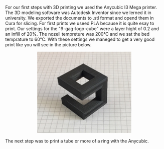For our first steps with 3D printing we used the Anycubic I3 Mega printer. The 3D modeling software was Autodesk Inventor since we lerned it in university. We exported the documents to .stl format and opend them in Cura for slicing. For first prints we useed PLA because it is quite esay to print. Our settings for the "9-gag-logo-cube" were a layer hight of 0.2 and an infill of 20%. The nozell tempreture was 200°C and we sat the bed temprature to 60°C. With these settings we maneged to get a very good print like you will see in the picture below.

<p align="center">
<img src="https://github.com/Mrdayday/Online-submerged-photometer/blob/master/Img/9-gag-logo-cube.jpg" width="300p"/>
</p>


The next step was to print a tube or more of a ring with the Anycubic.
